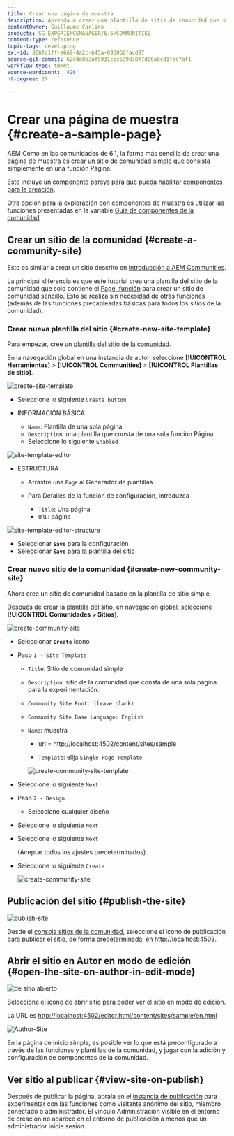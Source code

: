 ```yaml
---
title: Crear una página de muestra
description: Aprenda a crear una plantilla de sitio de comunidad que solo contenga la función Página que puede ayudarle a crear un sitio de comunidad sencillo.
contentOwner: Guillaume Carlino
products: SG_EXPERIENCEMANAGER/6.5/COMMUNITIES
content-type: reference
topic-tags: developing
exl-id: d66fc1ff-a669-4a2c-b45a-093060facd97
source-git-commit: 62d4a8b3af5031ccc539d78f7d06a8cd1fec7af1
workflow-type: tm+mt
source-wordcount: '426'
ht-degree: 2%

---
```


# Crear una página de muestra {#create-a-sample-page}

AEM Como en las comunidades de 6.1, la forma más sencilla de crear una página de muestra es crear un sitio de comunidad simple que consista simplemente en una función Página.

Esto incluye un componente parsys para que pueda [habilitar componentes para la creación](basics.md#accessing-communities-components).

Otra opción para la exploración con componentes de muestra es utilizar las funciones presentadas en la variable [Guía de componentes de la comunidad](components-guide.md).

## Crear un sitio de la comunidad {#create-a-community-site}

Esto es similar a crear un sitio descrito en [Introducción a AEM Communities](getting-started.md).

La principal diferencia es que este tutorial crea una plantilla del sitio de la comunidad que solo contiene el [Page, función](functions.md#page-function) para crear un sitio de comunidad sencillo. Esto se realiza sin necesidad de otras funciones (además de las funciones precableadas básicas para todos los sitios de la comunidad).

### Crear nueva plantilla del sitio {#create-new-site-template}

Para empezar, cree un [plantilla del sitio de la comunidad](sites.md).

En la navegación global en una instancia de autor, seleccione **[!UICONTROL Herramientas]** > **[!UICONTROL Communities]** > **[!UICONTROL Plantillas de sitio]**.

![create-site-template](assets/create-site-template1.png)

* Seleccione lo siguiente `Create button`
* INFORMACIÓN BÁSICA

   * `Name`: Plantilla de una sola página
   * `Description`: una plantilla que consta de una sola función Página.
   * Seleccione lo siguiente `Enabled`

![site-template-editor](assets/site-template-editor.png)

* ESTRUCTURA

   * Arrastre una `Page` al Generador de plantillas
   * Para Detalles de la función de configuración, introduzca

      * `Title`: Una página
      * `URL`: página

![site-template-editor-structure](assets/site-template-editor1.png)

* Seleccionar **`Save`** para la configuración
* Seleccionar **`Save`** para la plantilla del sitio

### Crear nuevo sitio de la comunidad {#create-new-community-site}

Ahora cree un sitio de comunidad basado en la plantilla de sitio simple.

Después de crear la plantilla del sitio, en navegación global, seleccione **[!UICONTROL Comunidades > Sitios]**.

![create-community-site](assets/create-community-site1.png)

* Seleccionar **`Create`** icono

* Paso `1 - Site Template`

   * `Title`: Sitio de comunidad simple
   * `Description`: sitio de la comunidad que consta de una sola página para la experimentación.
   * `Community Site Root: (leave blank)`
   * `Community Site Base Language: English`
   * `Name`: muestra

      * url = http://localhost:4502/content/sites/sample

      * `Template`: elija `Single Page Template`

     ![create-community-site-template](assets/create-community-site-template.png)

* Seleccione lo siguiente `Next`
* Paso `2 - Design`

   * Seleccione cualquier diseño

* Seleccione lo siguiente `Next`
* Seleccione lo siguiente `Next`

  (Aceptar todos los ajustes predeterminados)

* Seleccione lo siguiente `Create`

  ![create-community-site](assets/create-community-site.png)

## Publicación del sitio {#publish-the-site}

![publish-site](assets/publish-site.png)

Desde el [consola sitios de la comunidad](sites-console.md), seleccione el icono de publicación para publicar el sitio, de forma predeterminada, en http://localhost:4503.

## Abrir el sitio en Autor en modo de edición {#open-the-site-on-author-in-edit-mode}

![de sitio abierto](assets/open-site.png)

Seleccione el icono de abrir sitio para poder ver el sitio en modo de edición.

La URL es [http://localhost:4502/editor.html/content/sites/sample/en.html](http://localhost:4502/editor.html/content/sites/sample/en.html)

![Author-Site](assets/author-site.png)

En la página de inicio simple, es posible ver lo que está preconfigurado a través de las funciones y plantillas de la comunidad, y jugar con la adición y configuración de componentes de la comunidad.

## Ver sitio al publicar {#view-site-on-publish}

Después de publicar la página, ábrala en el [instancia de publicación](http://localhost:4503/content/sites/sample/en.html) para experimentar con las funciones como visitante anónimo del sitio, miembro conectado o administrador. El vínculo Administración visible en el entorno de creación no aparece en el entorno de publicación a menos que un administrador inicie sesión.
